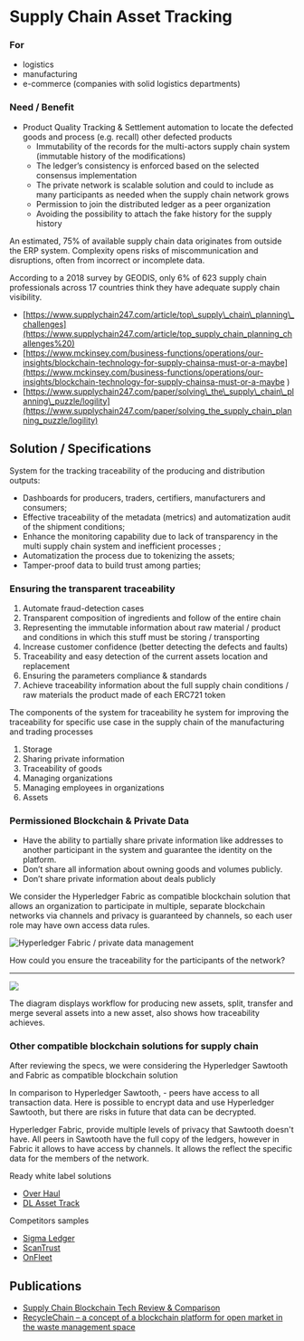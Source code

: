 # Supply Chain Asset Tracking

### For

* logistics
* manufacturing
* e-commerce \(companies with solid logistics departments\)  

### Need / Benefit

* Product Quality Tracking & Settlement automation to locate the defected goods and process \(e.g. recall\) other defected products
  * Immutability of the records for the multi-actors supply chain system  \(immutable history of the modifications\)
  * The ledger’s consistency is enforced based on the selected consensus implementation
  * The private  network is scalable solution and could  to include as many participants as needed when the supply chain network grows
  * Permission to join the distributed ledger as a peer organization
  * Avoiding the possibility to attach the fake history for the supply history  

An estimated, 75% of available supply chain data originates from outside the ERP system. Complexity opens risks of miscommunication and disruptions, often from incorrect or incomplete data.

According to a 2018 survey by GEODIS, only 6% of 623 supply chain professionals across 17 countries think they have adequate supply chain visibility.

* [https://www.supplychain247.com/article/top\_supply\_chain\_planning\_challenges](https://www.supplychain247.com/article/top_supply_chain_planning_challenges%20)
* [https://www.mckinsey.com/business-functions/operations/our-insights/blockchain-technology-for-supply-chainsa-must-or-a-maybe](https://www.mckinsey.com/business-functions/operations/our-insights/blockchain-technology-for-supply-chainsa-must-or-a-maybe
  )
* [https://www.supplychain247.com/paper/solving\_the\_supply\_chain\_planning\_puzzle/logility](https://www.supplychain247.com/paper/solving_the_supply_chain_planning_puzzle/logility)

## Solution / Specifications

System for the tracking  traceability of the producing and distribution outputs:

* Dashboards for producers, traders, certifiers, manufacturers and consumers;
* Effective traceability of the metadata \(metrics\) and automatization audit of the shipment conditions;
* Enhance the monitoring capability due to lack of transparency in the multi supply chain system and inefficient processes ;
* Automatization the process due to tokenizing the assets;
* Tamper-proof data to build trust among parties;

### Ensuring the transparent traceability

1. Automate fraud-detection cases
2. Transparent composition of ingredients and  follow of the entire chain
3. Representing the immutable information about raw material / product and conditions in which this stuff must be storing / transporting
4. Increase customer confidence \(better detecting the defects and faults\)
5. Traceability and easy detection of the current assets location and replacement  
6. Ensuring the parameters compliance & standards
7. Achieve traceability information about the full supply chain conditions / raw materials the product made of each ERC721 token

The components of the system for traceability  he system for improving the traceability for specific use case in the supply chain of the manufacturing and trading processes

1. Storage
2. Sharing private information
3. Traceability of goods
4. Managing organizations
5. Managing employees in organizations
6. Assets

### Permissioned Blockchain & Private Data

* Have the ability to partially share private information like addresses to another participant in the system and guarantee the identity on the platform.
* Don’t share all information about owning goods and volumes publicly.
* Don’t share private information about deals publicly

We consider the Hyperledger Fabric as compatible blockchain solution that allows an organization to participate in multiple, separate blockchain networks via channels and privacy is guaranteed by channels, so each user role may have own access data rules.

![Hyperledger Fabric / private data management](https://lh6.googleusercontent.com/8avIMb6G2sr6wYYZENaDSeTqUWSLyU-U1MQf_WG7fdSYzk9QzW1wzq5J3XDmn4hd9Z_mjZtrRUEY7S0K5ZVSfMU0qhWwmSgwZafwchdCr4FUK73Wl3soodFRluHzv86apIglO2nI)

How could you ensure the traceability for the participants of the network?  
****

![](https://lh4.googleusercontent.com/kbuF4iQIRkHOV_Vgy2c2j_cdgpUVbzeGwDbevlJY-pMryrswudalbwENFd_qW1RvCTWBH3NRDBQP8jgPn7z_apKAJASPbZGwcPl3mrpqSt-0p4oR_yKX6-ibrklWqYV7lfDrGszn)

The diagram displays workflow for producing new assets, split, transfer and merge several assets into a new asset, also shows how traceability achieves.

### Other compatible blockchain solutions for supply chain

After reviewing the specs, we were considering the Hyperledger Sawtooth and Fabric as  compatible blockchain solution

In comparison to Hyperledger Sawtooth, - peers have access to all transaction data. Here is possible to encrypt data and use Hyperledger Sawtooth, but there are risks in future that data can be decrypted.

Hyperledger Fabric, provide  multiple levels of privacy that Sawtooth doesn't have. All peers in Sawtooth have the full copy of the ledgers, however in Fabric it allows to have access by channels. It allows the reflect the specific data for the members of the network.

Ready white label solutions

* [Over Haul](https://over-haul.com/solutions-overview/)
* [DL Asset Track](https://dltlabs.com/products/#dl-asset-track)

Competitors samples

* [Sigma Ledger](https://www.sigmaledger.com/)
* [ScanTrust](https://www.scantrust.com/)
* [OnFleet](https://onfleet.com/)

## Publications

* [Supply Chain Blockchain Tech Review & Comparison](supply-chain-blockchain-tech-review-and-comparison.md)
* [RecycleChain – a concept of a blockchain platform for open market in the waste management space](https://medium.com/practical-blockchain/recyclechain-whitepaper-76e792182df0)

